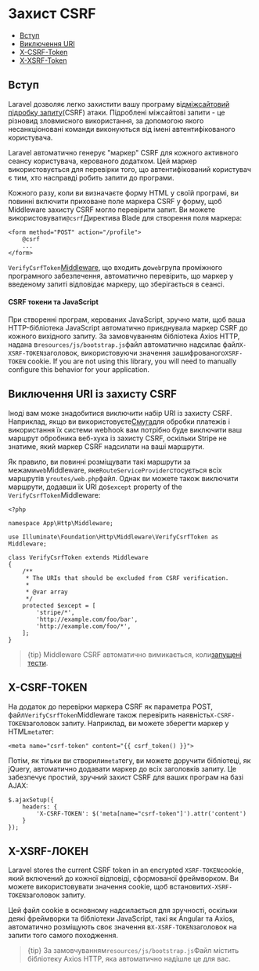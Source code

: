 # Захист CSRF

-   [Вступ](#csrf-introduction)
-   [Виключення URI](#csrf-excluding-uris)
-   [X-CSRF-Token](#csrf-x-csrf-token)
-   [X-XSRF-Token](#csrf-x-xsrf-token)

<a name="csrf-introduction"></a>

## Вступ

Laravel дозволяє легко захистити вашу програму від[міжсайтовий підробку запиту](https://en.wikipedia.org/wiki/Cross-site_request_forgery)(CSRF) атаки. Підроблені міжсайтові запити - це різновид зловмисного використання, за допомогою якого несанкціоновані команди виконуються від імені автентифікованого користувача.

Laravel автоматично генерує "маркер" CSRF для кожного активного сеансу користувача, керованого додатком. Цей маркер використовується для перевірки того, що автентифікований користувач є тим, хто насправді робить запити до програми.

Кожного разу, коли ви визначаєте форму HTML у своїй програмі, ви повинні включити приховане поле маркера CSRF у форму, щоб Middleware захисту CSRF могло перевірити запит. Ви можете використовувати`@csrf`Директива Blade для створення поля маркера:

    <form method="POST" action="/profile">
        @csrf
        ...
    </form>

`VerifyCsrfToken`[Middleware](/docs/{{version}}/middleware), що входить до`web`група проміжного програмного забезпечення, автоматично перевірить, що маркер у введеному запиті відповідає маркеру, що зберігається в сеансі.

<a name="csrf-tokens-javascript"></a>

#### CSRF токени та JavaScript

При створенні програм, керованих JavaScript, зручно мати, щоб ваша HTTP-бібліотека JavaScript автоматично приєднувала маркер CSRF до кожного вихідного запиту. За замовчуванням бібліотека Axios HTTP, надана в`resources/js/bootstrap.js`файл автоматично надсилає файл`X-XSRF-TOKEN`заголовок, використовуючи значення зашифрованого`XSRF-TOKEN` cookie. If you are not using this library, you will need to manually configure this behavior for your application.

<a name="csrf-excluding-uris"></a>

## Виключення URI із захисту CSRF

Іноді вам може знадобитися виключити набір URI із захисту CSRF. Наприклад, якщо ви використовуєте[Смуга](https://stripe.com)для обробки платежів і використання їх системи webhook вам потрібно буде виключити ваш маршрут обробника веб-хука із захисту CSRF, оскільки Stripe не знатиме, який маркер CSRF надсилати на ваші маршрути.

Як правило, ви повинні розміщувати такі маршрути за межами`web`Middleware, яке`RouteServiceProvider`стосується всіх маршрутів у`routes/web.php`файл. Однак ви можете також виключити маршрути, додавши їх URI до`$except` property of the `VerifyCsrfToken`Middleware:

    <?php

    namespace App\Http\Middleware;

    use Illuminate\Foundation\Http\Middleware\VerifyCsrfToken as Middleware;

    class VerifyCsrfToken extends Middleware
    {
        /**
         * The URIs that should be excluded from CSRF verification.
         *
         * @var array
         */
        protected $except = [
            'stripe/*',
            'http://example.com/foo/bar',
            'http://example.com/foo/*',
        ];
    }

> {tip} Middleware CSRF автоматично вимикається, коли[запущені тести](/docs/{{version}}/testing).

<a name="csrf-x-csrf-token"></a>

## X-CSRF-TOKEN

На додаток до перевірки маркера CSRF як параметра POST, файл`VerifyCsrfToken`Middleware також перевірить наявність`X-CSRF-TOKEN`заголовок запиту. Наприклад, ви можете зберегти маркер у HTML`meta`тег:

    <meta name="csrf-token" content="{{ csrf_token() }}">

Потім, як тільки ви створили`meta`тегу, ви можете доручити бібліотеці, як jQuery, автоматично додавати маркер до всіх заголовків запиту. Це забезпечує простий, зручний захист CSRF для ваших програм на базі AJAX:

    $.ajaxSetup({
        headers: {
            'X-CSRF-TOKEN': $('meta[name="csrf-token"]').attr('content')
        }
    });

<a name="csrf-x-xsrf-token"></a>

## X-XSRF-ЛОКЕН

Laravel stores the current CSRF token in an encrypted `XSRF-TOKEN`cookie, який включений до кожної відповіді, сформованої фреймворком. Ви можете використовувати значення cookie, щоб встановити`X-XSRF-TOKEN`заголовок запиту.

Цей файл cookie в основному надсилається для зручності, оскільки деякі фреймворки та бібліотеки JavaScript, такі як Angular та Axios, автоматично розміщують своє значення в`X-XSRF-TOKEN`заголовок на запити того самого походження.

> {tip} За замовчуванням`resources/js/bootstrap.js`Файл містить бібліотеку Axios HTTP, яка автоматично надішле це для вас.
